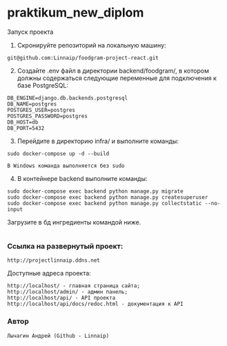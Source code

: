 # praktikum_new_diplom
Запуск проекта
1. Скронируйте репозиторий на локальную машину:
```
git@github.com:Linnaip/foodgram-project-react.git
```
2. Создайте .env файл в директории backend/foodgram/, в котором должны содержаться следующие переменные для подключения к базе PostgreSQL:
```
DB_ENGINE=django.db.backends.postgresql
DB_NAME=postgres
POSTGRES_USER=postgres
POSTGRES_PASSWORD=postgres
DB_HOST=db
DB_PORT=5432
```
3. Перейдите в директорию infra/ и выполните команды:
```
sudo docker-compose up -d --build
```
```
В Windows команда выполняется без sudo
```
4. В контейнере backend выполните команды:
```
sudo docker-compose exec backend python manage.py migrate
sudo docker-compose exec backend python manage.py createsuperuser
sudo docker-compose exec backend python manage.py collectstatic --no-input 
```
Загрузите в бд ингредиенты командой ниже.
```

```
### Ссылка на развернутый проект:
```
http://projectlinnaip.ddns.net
```
Доступные адреса проекта:
```
http://localhost/ - главная страница сайта;
http://localhost/admin/ - админ панель;
http://localhost/api/ - API проекта
http://localhost/api/docs/redoc.html - документация к API
```
### Автор
```
Лычагин Андрей (Github - Linnaip)
```
